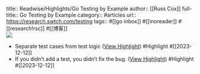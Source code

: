 title:: Readwise/Highlights/Go Testing by Example
author:: [[Russ Cox]]
full-title:: Go Testing by Example
category:: #articles
url:: https://research.swtch.com/testing
tags:: #[[go inbox]] #[[inoreader]] #[[research!rsc]] #[[博客]]  
![](https://readwise-assets.s3.amazonaws.com/static/images/article2.74d541386bbf.png)
- Separate test cases from test logic ([View Highlight](https://read.readwise.io/read/01hhejepmfdmrr3n41bq4bv2ke)) #Highlight #[[2023-12-12]]
- If you didn’t add a test, you didn’t fix the bug. ([View Highlight](https://read.readwise.io/read/01hhejevgtb2n3fwjz4tnbckbx)) #Highlight #[[2023-12-12]]